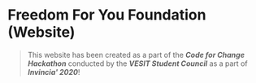 # Freedom For You Foundation (Website)

> This website has been created as a part of the ***Code for Change Hackathon*** conducted by the ***VESIT Student Council*** as a part of ***Invincia' 2020***!
